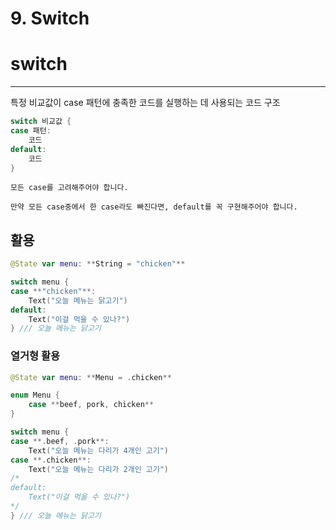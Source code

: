 # 9. Switch

# switch

---

특정 비교값이 case 패턴에 충족한 코드를 실행하는 데 사용되는 코드 구조

```swift
switch 비교값 {
case 패턴:
    코드
default:
    코드
}
```

`모든 case를 고려해주어야 합니다.`

`만약 모든 case중에서 한 case라도 빠진다면, default를 꼭 구현해주어야 합니다.`

## 활용

```swift
@State var menu: **String = "chicken"**

switch menu { 
case **"chicken"**:
    Text("오늘 메뉴는 닭고기")
default: 
    Text("이걸 먹을 수 있나?")
} /// 오늘 메뉴는 닭고기
```

### 열거형 활용

```swift
@State var menu: **Menu = .chicken**

enum Menu {
    case **beef, pork, chicken**
}

switch menu {
case **.beef, .pork**:
    Text("오늘 메뉴는 다리가 4개인 고기")
case **.chicken**:
    Text("오늘 메뉴는 다리가 2개인 고기")
/*
default:
    Text("이걸 먹을 수 있나?")
*/
} /// 오늘 메뉴는 닭고기
```

